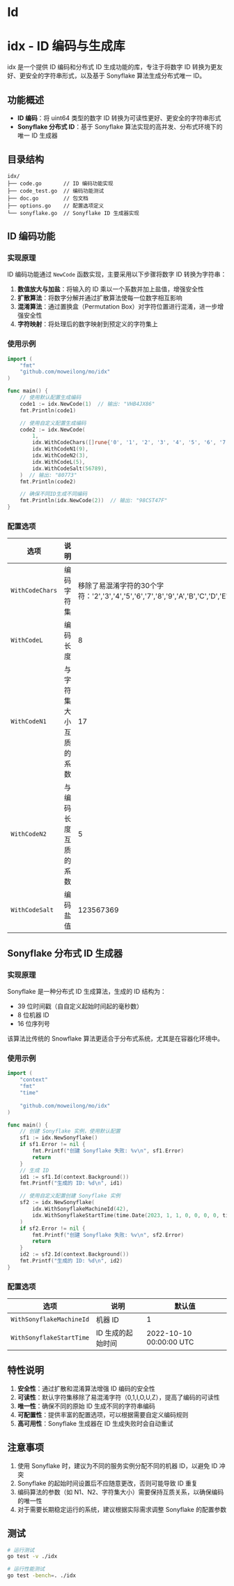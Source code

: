 # Id
# idx - ID 编码与生成库

idx 是一个提供 ID 编码和分布式 ID 生成功能的库，专注于将数字 ID 转换为更友好、更安全的字符串形式，以及基于 Sonyflake 算法生成分布式唯一 ID。

## 功能概述

- **ID 编码**：将 uint64 类型的数字 ID 转换为可读性更好、更安全的字符串形式
- **Sonyflake 分布式 ID**：基于 Sonyflake 算法实现的高并发、分布式环境下的唯一 ID 生成器

## 目录结构

```
idx/
├── code.go       // ID 编码功能实现
├── code_test.go  // 编码功能测试
├── doc.go        // 包文档
├── options.go    // 配置选项定义
└── sonyflake.go  // Sonyflake ID 生成器实现
```

## ID 编码功能

### 实现原理

ID 编码功能通过 `NewCode` 函数实现，主要采用以下步骤将数字 ID 转换为字符串：

1. **数值放大与加盐**：将输入的 ID 乘以一个系数并加上盐值，增强安全性
2. **扩散算法**：将数字分解并通过扩散算法使每一位数字相互影响
3. **混淆算法**：通过置换盒（Permutation Box）对字符位置进行混淆，进一步增强安全性
4. **字符映射**：将处理后的数字映射到预定义的字符集上

### 使用示例

```go
import (
	"fmt"
	"github.com/moweilong/mo/idx"
)

func main() {
	// 使用默认配置生成编码
	code1 := idx.NewCode(1)  // 输出: "VHB4JX86"
	fmt.Println(code1)

	// 使用自定义配置生成编码
	code2 := idx.NewCode(
		1,
		idx.WithCodeChars([]rune{'0', '1', '2', '3', '4', '5', '6', '7', '8', '9'}),
		idx.WithCodeN1(9),
		idx.WithCodeN2(3),
		idx.WithCodeL(5),
		idx.WithCodeSalt(56789),
	)  // 输出: "80773"
	fmt.Println(code2)

	// 确保不同ID生成不同编码
	fmt.Println(idx.NewCode(2))  // 输出: "98CST47F"
}
```

### 配置选项

| 选项 | 说明 | 默认值 |
|------|------|--------|
| `WithCodeChars` | 编码字符集 | 移除了易混淆字符的30个字符：'2','3','4','5','6','7','8','9','A','B','C','D','E','F','G','H','J','K','L','M','N','P','Q','R','S','T','V','W','X','Y' |
| `WithCodeL` | 编码长度 | 8 |
| `WithCodeN1` | 与字符集大小互质的系数 | 17 |
| `WithCodeN2` | 与编码长度互质的系数 | 5 |
| `WithCodeSalt` | 编码盐值 | 123567369 |

## Sonyflake 分布式 ID 生成器

### 实现原理

Sonyflake 是一种分布式 ID 生成算法，生成的 ID 结构为：
- 39 位时间戳（自自定义起始时间起的毫秒数）
- 8 位机器 ID
- 16 位序列号

该算法比传统的 Snowflake 算法更适合于分布式系统，尤其是在容器化环境中。

### 使用示例

```go
import (
	"context"
	"fmt"
	"time"
	
	"github.com/moweilong/mo/idx"
)

func main() {
	// 创建 Sonyflake 实例，使用默认配置
	sf1 := idx.NewSonyflake()
	if sf1.Error != nil {
		fmt.Printf("创建 Sonyflake 失败: %v\n", sf1.Error)
		return
	}
	// 生成 ID
	id1 := sf1.Id(context.Background())
	fmt.Printf("生成的 ID: %d\n", id1)

	// 使用自定义配置创建 Sonyflake 实例
	sf2 := idx.NewSonyflake(
		idx.WithSonyflakeMachineId(42),
		idx.WithSonyflakeStartTime(time.Date(2023, 1, 1, 0, 0, 0, 0, time.UTC)),
	)
	if sf2.Error != nil {
		fmt.Printf("创建 Sonyflake 失败: %v\n", sf2.Error)
		return
	}
	id2 := sf2.Id(context.Background())
	fmt.Printf("生成的 ID: %d\n", id2)
}
```

### 配置选项

| 选项 | 说明 | 默认值 |
|------|------|--------|
| `WithSonyflakeMachineId` | 机器 ID | 1 |
| `WithSonyflakeStartTime` | ID 生成的起始时间 | 2022-10-10 00:00:00 UTC |

## 特性说明

1. **安全性**：通过扩散和混淆算法增强 ID 编码的安全性
2. **可读性**：默认字符集移除了易混淆字符（0,1,I,O,U,Z），提高了编码的可读性
3. **唯一性**：确保不同的原始 ID 生成不同的字符串编码
4. **可配置性**：提供丰富的配置选项，可以根据需要自定义编码规则
5. **高可用性**：Sonyflake 生成器在 ID 生成失败时会自动重试

## 注意事项

1. 使用 Sonyflake 时，建议为不同的服务实例分配不同的机器 ID，以避免 ID 冲突
2. Sonyflake 的起始时间设置后不应随意更改，否则可能导致 ID 重复
3. 编码算法的参数（如 N1、N2、字符集大小）需要保持互质关系，以确保编码的唯一性
4. 对于需要长期稳定运行的系统，建议根据实际需求调整 Sonyflake 的配置参数

## 测试

```bash
# 运行测试
go test -v ./idx

# 运行性能测试
go test -bench=. ./idx
```
